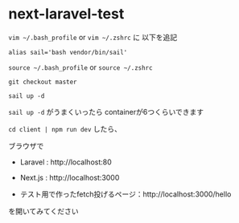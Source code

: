# next-laravel-test

`vim ~/.bash_profile` or `vim ~/.zshrc` に 以下を追記

`alias sail='bash vendor/bin/sail'`

`source ~/.bash_profile` or `source ~/.zshrc`

`git checkout master`

`sail up -d`


`sail up -d` がうまくいったら containerが6つくらいできます

`cd client | npm run dev`  したら、

ブラウザで

- Laravel :  http://localhost:80

- Next.js : http://localhost:3000

- テスト用で作ったfetch投げるページ：http://localhost:3000/hello

を開いてみてください
